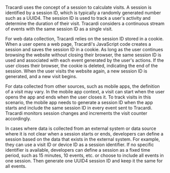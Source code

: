 Tracardi uses the concept of a session to calculate visits. A session is identified by a session ID, which is typically a randomly generated number such as a UUID4. The session ID is used to track a user's activity and determine the duration of their visit. Tracardi considers a continuous stream of events with the same session ID as a single visit.

For web data collection, Tracardi relies on the session ID stored in a cookie. When a user opens a web page, Tracardi's JavaScript code creates a session and saves the session ID in a cookie. As long as the user continues browsing the website without closing their browser, the same session ID is used and associated with each event generated by the user's actions. If the user closes their browser, the cookie is deleted, indicating the end of the session. When the user visits the website again, a new session ID is generated, and a new visit begins.

For data collected from other sources, such as mobile apps, the definition of a visit may vary. In the mobile app context, a visit can start when the user opens the app and ends when the user closes it. To track visits in this scenario, the mobile app needs to generate a session ID when the app starts and include the same session ID in every event sent to Tracardi. Tracardi monitors session changes and increments the visit counter accordingly.

In cases where data is collected from an external system or data source where it is not clear when a session starts or ends, developers can define a session based on the data that exists in the external system. For example, they can use a visit ID or device ID as a session identifier. If no specific identifier is available, developers can define a session as a fixed time period, such as 15 minutes, 10 events, etc. or choose to include all events in one session. Then generate one UUID4 session ID and keep it the same for all events.